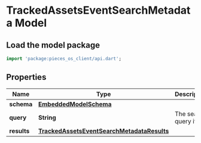 # TrackedAssetsEventSearchMetadata Model

## Load the model package
```dart
import 'package:pieces_os_client/api.dart';
```

## Properties
Name | Type | Description | Notes
------------ | ------------- | ------------- | -------------
**schema** | [**EmbeddedModelSchema**](EmbeddedModelSchema) |  | [optional] 
**query** | **String** | The search query itself | [optional] 
**results** | [**TrackedAssetsEventSearchMetadataResults**](TrackedAssetsEventSearchMetadataResults) |  | [optional] 




